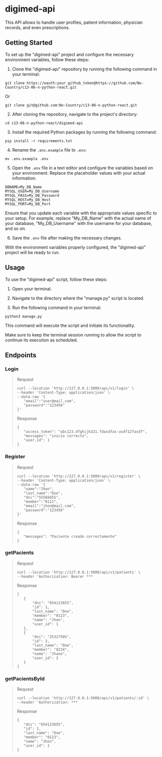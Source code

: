 # digimed-api
This API allows to handle user profiles, patient information, physician records, and even prescriptions.


## Getting Started
To set up the "digimed-api" project and configure the necessary environment variables, follow these steps:

1. Clone the "digimed-api" repository by running the following command in your terminal:
```
git clone https://oauth:your_github_token@https://github.com/No-Country/c13-06-n-python-react.git
```
Or
```
git clone git@github.com:No-Country/c13-06-n-python-react.git
```

2. After cloning the repository, navigate to the project's directory:
```
cd c13-06-n-python-react/digimed-api
```

3. Install the required Python packages by running the following command:
```
pip install -r requirements.txt
```

4. Rename the `.env.example` file to `.env`:
```
mv .env.example .env
```

5. Open the `.env` file in a text editor and configure the variables based on your environment. Replace the placeholder values with your actual information:

```
DBNAME=My_DB_Name
MYSQL_USER=My_DB_Username
MYSQL_PASS=My_DB_Password
MYSQL_HOST=My_DB_Host
MYSQL_PORT=My_DB_Port
```

Ensure that you update each variable with the appropriate values specific to your setup. For example, replace "My_DB_Name" with the actual name of your database, "My_DB_Username" with the username for your database, and so on.

6. Save the `.env` file after making the necessary changes.

With the environment variables properly configured, the "digimed-api" project will be ready to run.

## Usage

To use the "digimed-api" script, follow these steps:

1. Open your terminal.

2. Navigate to the directory where the "manage.py" script is located.

3. Run the following command in your terminal:
```
python3 manage.py
```
This command will execute the script and initiate its functionality.

Make sure to keep the terminal session running to allow the script to continue its execution as scheduled.

## Endpoints
### Login
>Request
>```
>curl --location 'http://127.0.0.1:5000/api/v1/login' \
>--header 'Content-Type: application/json' \
>--data-raw '{
>    "email":"user@mail.com",
>    "password":"123456"
>}'
>```
>Response
>```
>{
>    "access_token": "abc123.dfghijk321.fdasdfas-asdf12fasdf",
>    "messages": "inicio correcto",
>    "user.id": 1
>}
>```
### Register
>Request
>```
>curl --location 'http://127.0.0.1:5000/api/v1/register' \
>--header 'Content-Type: application/json' \
>--data-raw '{
>    "name":"Jhon",
>    "last_name":"Doe",
>    "dni":"55566655",
>    "member":"0111",
>    "email":"jhon@mail.com",
>    "password":"123456"
>}'
>```
>Response
>```
>{
>    "messages": "Paciente creado correctamente"
>}
>```
### getPacients
>Request
>```
>curl --location 'http://127.0.0.1:5000/api/v1/patients' \
>--header 'Authorization: Bearer ***
>```
>Response
>```
>[
>    {
>        "dni": "654123655",
>        "id": 1,
>        "last_name": "Doe",
>        "member": "0123",
>        "name": "Jhon",
>        "user_id": 1
>    },
>    {
>        "dni": "25327505",
>        "id": 2,
>        "last_name": "Doe",
>        "member": "0234",
>        "name": "Jhane",
>        "user_id": 2
>    }
>]
>```

### getPacientsById
>Request
>```
>curl --location 'http://127.0.0.1:5000/api/v1/patients/:id' \
>--header 'Authorization: ***
>```
>Response
>```
>{
>    "dni": "654123655",
>    "id": 1,
>    "last_name": "Doe",
>    "member": "0123",
>    "name": "Jhon",
>    "user_id": 1
>}
>```


